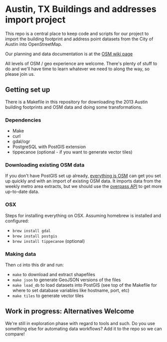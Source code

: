 Austin, TX Buildings and addresses import project
=================================================

This repo is a central place to keep code and scripts for our project to import
the building footprint and address point datasets from the City of Austin into
OpenStreetMap.

Our planning and data documentation is at the [OSM wiki
page](https://wiki.openstreetmap.org/wiki/Austin,_TX/Buildings_Import)

All levels of OSM / geo experience are welcome. There's plenty of stuff to do
and we'll have time to learn whatever we need to along the way, so please join
us.


## Getting set up

There is a Makefile in this repository for downloading the 2013 Austin building
footprints and OSM data and doing some transformations.


### Dependencies

* Make
* curl
* gdal/ogr
* PostgreSQL with PostGIS extension
* tippecanoe (optional - if you want to generate vector tiles)


### Downloading existing OSM data

If you don't have PostGIS set up already, [everything is
OSM](https://github.com/wilsaj/everything-is-osm) can get you set up quickly and
with an import of existing OSM data. It imports data from the weekly metro area
extracts, but we should use the [overpass
API](http://wiki.openstreetmap.org/wiki/Overpass_API) to get more up-to-date
data.


### OSX

Steps for installing everything on OSX. Assuming homebrew is installed and
configured:

* `brew install gdal`
* `brew install postgis`
* `brew install tippecanoe` (optional)


### Making data

Then `cd` into this dir and run:

- `make` to download and extract shapefiles
- `make json` to generate GeoJSON versions of the files
- `make load_db` to load datasets into PostGIS (see top of the Makefile for
   where to set database variables like hostname, port, etc)
- `make tiles` to generate vector tiles


## Work in progress: Alternatives Welcome

We're still in exploration phase with regard to tools and such. Do you use
something else for automating data workflows? Add it to the repo so we can
compare!
